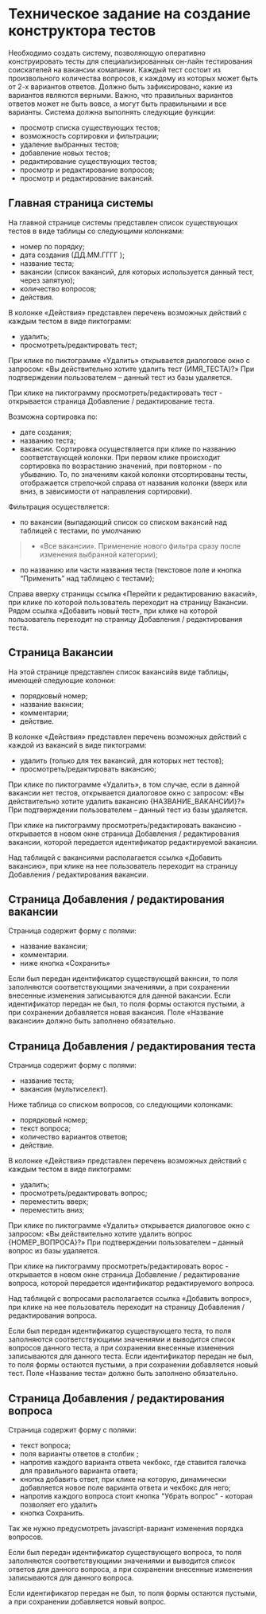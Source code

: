 # Техническое задание на создание конструктора тестов #

Необходимо создать систему, позволяющую оперативно конструировать тесты для  специализированных он-лайн тестирования соискателей на вакансии комапании.
Каждый тест состоит из произвольного количества вопросов, к каждому из которых может быть от 2-х вариантов ответов. Должно быть зафиксировано, какие из вариантов являются верными. Важно, что правильных вариантов ответов может не быть вовсе, а могут быть правильными и все варианты.
Система должна выполнять следующие функции:
  * просмотр списка существующих тестов;
  * возможность сортировки и фильтрации;
  * удаление выбранных тестов;
  * добавление новых тестов;
  * редактирование существующих тестов;
  * просмотр и редактирование вопросов;
  * просмотр и редактирование вакансий.

## Главная страница системы ##

На главной странице системы представлен список существующих тестов в виде таблицы со следующими колонками:
  * номер по порядку;
  * дата создания (ДД.ММ.ГГГГ );
  * название теста;
  * вакансии (список вакансий, для которых используется данный тест, через запятую);
  * количество вопросов;
  * действия.

В колонке «Действия» представлен перечень возможных действий с каждым тестом в виде пиктограмм:
  * удалить;
  * просмотреть/редактировать тест;

При клике по пиктограмме «Удалить» открывается диалоговое окно с запросом:
«Вы действительно хотите удалить тест {ИМЯ\_ТЕСТА}?»
При подтверждении пользователем – данный тест из базы удаляется.

При клике на пиктограмму просмотреть/редактировать тест  - открывается  страница Добавление / редактирование теста.

Возможна сортировка по:
  * дате создания;
  * названию теста;
  * вакансии.
Сортировка осуществляется при клике по названию соответствующей колонки.
При первом клике происходит сортировка по возрастанию значений, при повторном  - по убыванию. То, по значениям какой колонки отсортированы тесты,  отображается стрелочкой справа от названия колонки (вверх или вниз, в зависимости от направления сортировки).

Фильтрация осуществляется:
  * по вакансии (выпадающий список со списком вакансий над таблицей с тестами, по умолчанию
> - «Все вакансии». Применение нового фильтра сразу после изменения выбранной категории);
  * по названию или части названия теста (текстовое поле и кнопка “Применить” над таблицею с тестами);

Справа вверху страницы ссылка «Перейти к редактированию вакасий», при клике по которой пользователь переходит на страницу Вакансии.
Рядом ссылка «Добавить новый тест», при клике на которой пользователь переходит на страницу Добавления / редактирования теста.

## Страница Вакансии ##

На этой странице представлен список вакансийв виде таблицы, имеющей следующие колонки:
  * порядковый номер;
  * название вакнсии;
  * комментарии;
  * действие.


В колонке «Действия» представлен перечень возможных действий с каждой из вакансий в виде пиктограмм:
- удалить (только для тех вакансий, для которых нет тестов);
- просмотреть/редактировать вакансию;

При клике по пиктограмме «Удалить», в том случае, если в данной вакансии нет тестов, открывается диалоговое окно с запросом:
«Вы действительно хотите удалить вакансию {НАЗВАНИЕ\_ВАКАНСИИ}?»
При подтверждении пользователем – данный тест из базы удаляется.

При клике на пиктограмму просмотреть/редактировать вакансию  - открывается в новом окне страница Добавления / редактирования вакансии,  которой передается идентификатор редактируемой вакансии.


Над таблицей с вакансиями располагается ссылка «Добавить вакансию», при клике на нее пользователь переходит на страницу Добавления / редактирования вакансии.

## Страница Добавления / редактирования вакансии ##

Страница содержит форму с полями:
  * название вакансии;
  * комментарии.
  * ниже кнопка «Сохранить»

Если был передан идентификатор существующей вакнсии, то поля заполняются соответствующими значениями, а при сохранении внесенные изменения записываются для данной вакансии.
Если идентификатор передан не был, то поля формы остаются пустыми, а при сохранении добавляется новая вакансия.
Поле «Название вакансии» должно быть заполнено обязательно.

## Страница Добавления / редактирования теста ##

Страница содержит форму с полями:
  * название теста;
  * вакансия (мультиселект).

Ниже таблица со списком  вопросов,  со следующими колонками:
  * порядковый номер;
  * текст вопроса;
  * количество вариантов ответов;
  * действие.

В колонке «Действия» представлен перечень возможных действий с каждым тестом в виде пиктограмм:
  * удалить;
  * просмотреть/редактировать вопрос;
  * переместить вверх;
  * переместить вниз;

При клике по пиктограмме «Удалить» открывается диалоговое окно с запросом:
«Вы действительно хотите удалить вопрос {НОМЕР\_ВОПРОСА}?»
При подтверждении пользователем – данный вопрос из базы удаляется.

При клике на пиктограмму просмотреть/редактировать ворос  - открывается в новом окне страница Добавление / редактирование вопроса, которой передается идентификатор редактируемого вопроса.

Над таблицей с вопросами  располагается ссылка «Добавить вопрос», при клике на нее пользователь переходит на страницу Добавления / редактирования вопроса.


Если был передан идентификатор существующего теста, то поля заполняются соответствующими значениями и выводится список вопросов данного теста, а при сохранении внесенные изменения записываются для данного теста.
Если идентификатор передан не был, то поля формы остаются пустыми, а при сохранении добавляется новый  тест.
Поле «Название теста» должно быть заполнено обязательно.

## Страница Добавления / редактирования вопроса ##

Страница содержит форму с полями:
  * текст вопроса;
  * поля варианты ответов в столбик ;
  * напротив каждого варианта ответа чекбокс, где ставится галочка для правильного варианта ответа;
  * кнопка добавить ответ, при клике на которую, динамически добавляется новое поле варианта ответа и чекбокс для него;
  * напротив каждого вопроса стоит кнопка "Убрать вопрос" - которая позволяет его удалить
  * кнопка Сохранить.

Так же нужно предусмотреть javascript-вариант изменения порядка вопросов.

Если был передан идентификатор существующего вопроса, то поля заполняются соответствующими значениями и выводится список ответов для  данного вопроса, а при сохранении внесенные изменения записываются для данного вопроса.

Если идентификатор передан не был, то поля формы остаются пустыми, а при сохранении добавляется новый  вопрос.